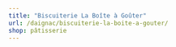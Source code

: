 ```yaml
---
title: "Biscuiterie La Boîte à Goûter"
url: /daignac/biscuiterie-la-boite-a-gouter/
shop: pâtisserie
---
```

